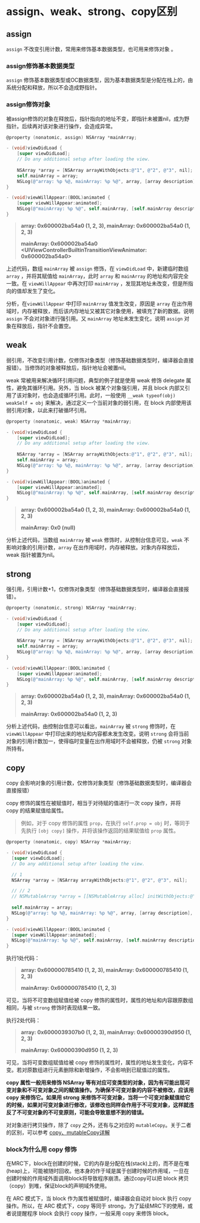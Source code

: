 # assign、weak、strong、copy区别

## assign

`assign` 不改变引用计数，常用来修饰基本数据类型，也可用来修饰对象 。

### assign修饰基本数据类型

`assign` 修饰基本数据类型或OC数据类型，因为基本数据类型是分配在栈上的，由系统分配和释放，所以不会造成野指针。

### assign修饰对象

被assign修饰的对象在释放后，指针指向的地址不变，即指针未被置nil，成为野指针。后续再对该对象进行操作，会造成异常。

```objective-c
@property (nonatomic, assign) NSArray *mainArray;

- (void)viewDidLoad {
    [super viewDidLoad];
    // Do any additional setup after loading the view.
    
    NSArray *array = [NSArray arrayWithObjects:@"1", @"2", @"3", nil];
    self.mainArray = array;
    NSLog(@"array: %p %@, mainArray: %p %@", array, [array description], self.mainArray, [self.mainArray description]);
}

- (void)viewWillAppear:(BOOL)animated {
    [super viewWillAppear:animated];    
    NSLog(@"mainArray: %p %@", self.mainArray, [self.mainArray description]);
}
```

> **array: 0x600002ba54a0 (1, 2, 3), mainArray: 0x600002ba54a0 (1, 2, 3)**
> 
> **mainArray: 0x600002ba54a0 <UIViewControllerBuiltinTransitionViewAnimator: 0x600002ba54a0>**

上述代码，数组 `mainArray` 被 `assign` 修饰，在 `viewDidLoad` 中，新建临时数组 `array` ，并将其赋值给 `mainArray`，此时 `array` 和 `mainArray` 的地址和内容完全一致。在 `viewWillAppear` 中再次打印 `mainArray` ，发现其地址未改变，但是所指向的值却发生了变化。

分析，在`viewWillAppear` 中打印 `mainArray` 值发生改变，原因是 `array` 在出作用域时，内存被释放，而后该内存地址又被其它对象使用，被填充了新的数据。说明 `assign` 不会对对象进行强引用。又 `mainArray` 地址未发生变化，说明 `assign` 对象在释放后，指针不会置空。

## weak

弱引用，不改变引用计数，仅修饰对象类型（修饰基础数据类型时，编译器会直接报错）。当修饰的对象被释放后，指针地址会被置nil。

weak 常被用来解决循环引用问题，典型的例子就是使用 weak 修饰 delegate 属性，避免其循环引用。另外，当 block 被某个对象强引用，并且 block 内部又引用了该对象时，也会造成循环引用。此时，一般使用 `__weak typeof(obj) weakSelf = obj` 来解决，通过定义一个当前对象的弱引用，在 block 内部使用该弱引用对象，以此来打破循环引用。

```objective-c
@property (nonatomic, weak) NSArray *mainArray;

- (void)viewDidLoad {
    [super viewDidLoad];
    // Do any additional setup after loading the view.
    
    NSArray *array = [NSArray arrayWithObjects:@"1", @"2", @"3", nil];
    self.mainArray = array;
    NSLog(@"array: %p %@, mainArray: %p %@", array, [array description], self.mainArray, [self.mainArray description]);
}

- (void)viewWillAppear:(BOOL)animated {
    [super viewWillAppear:animated];    
    NSLog(@"mainArray: %p %@", self.mainArray, [self.mainArray description]);
}
```

> **array: 0x600002ba54a0 (1, 2, 3), mainArray: 0x600002ba54a0 (1, 2, 3)**
> 
>**mainArray: 0x0 (null)**

分析上述代码，当数组 `mainArray` 被 `weak` 修饰时，从控制台信息可见，`weak` 不影响对象的引用计数，`array` 在出作用域时，内存被释放。对象内存释放后，weak 指针被置为nil。

## strong

强引用，引用计数+1，仅修饰对象类型（修饰基础数据类型时，编译器会直接报错）。

```objective-c
@property (nonatomic, strong) NSArray *mainArray;

- (void)viewDidLoad {
    [super viewDidLoad];
    // Do any additional setup after loading the view.
    
    NSArray *array = [NSArray arrayWithObjects:@"1", @"2", @"3", nil];
    self.mainArray = array;
    NSLog(@"array: %p %@, mainArray: %p %@", array, [array description], self.mainArray, [self.mainArray description]);
}

- (void)viewWillAppear:(BOOL)animated {
    [super viewWillAppear:animated];    
    NSLog(@"mainArray: %p %@", self.mainArray, [self.mainArray description]);
}
```

> **array: 0x600002ba54a0 (1, 2, 3), mainArray: 0x600002ba54a0 (1, 2, 3)**
> 
> **mainArray: 0x600002ba54a0 (1, 2, 3)**

分析上述代码，由控制台信息可以看出，`mainArray` 被 `strong` 修饰时，在 `viewWillAppear` 中打印出来的地址和内容都未发生改变。说明 `strong` 会将当前对象的引用计数加一，使得临时变量在出作用域时不会被释放，仍被 `strong` 对象所持有。

## copy

copy 会影响对象的引用计数，仅修饰对象类型（修饰基础数据类型时，编译器会直接报错）

copy 修饰的属性在被赋值时，相当于对待赋的值进行一次 copy 操作，并将 copy 的结果赋值给属性。

> 例如，对于 copy 修饰的属性 `prop`，在执行 `self.prop = obj` 时，等同于先执行 `[obj copy]` 操作，并将该操作返回的结果赋值给 `prop` 属性。

```objective-c
@property (nonatomic, copy) NSArray *mainArray;

- (void)viewDidLoad {
  [super viewDidLoad];
  // Do any additional setup after loading the view.

  // 1
  NSArray *array = [NSArray arrayWithObjects:@"1", @"2", @"3", nil];

  // // 2
  // NSMutableArray *array = [[NSMutableArray alloc] initWithObjects:@"1", @"2", @"3", nil];
  
  self.mainArray = array;
  NSLog(@"array: %p %@, mainArray: %p %@", array, [array description], self.mainArray, [self.mainArray description]);
}

- (void)viewWillAppear:(BOOL)animated {
  [super viewWillAppear:animated];    
  NSLog(@"mainArray: %p %@", self.mainArray, [self.mainArray description]);
}
```

执行1处代码：

> **array: 0x600000785410 (1, 2, 3), mainArray: 0x600000785410 (1, 2, 3)**
> 
> **mainArray: 0x600000785410 (1, 2, 3)**

可见，当将不可变数组赋值给被 copy 修饰的属性时，属性的地址和内容跟原数组相同，与被 `strong` 修饰时表现结果一致。

执行2处代码：

> **array: 0x6000039307b0 (1, 2, 3), mainArray: 0x60000390d950 (1, 2, 3)**
> 
> **mainArray: 0x60000390d950 (1, 2, 3)**

可见，当将可变数组赋值给被 copy 修饰的属性时，属性的地址发生变化，内容不变。若对原数组进行元素删除和新增操作，不会影响到已赋值过的属性。

**copy 属性一般用来修饰 NSArray 等有对应可变类型的对象，因为有可能出现可变对象和不可变对象之间的赋值操作。为确保不可变对象的内容不被修改，应该用 copy 来修饰它。如果用 strong 来修饰不可变对象，当将一个可变对象赋值给它的时候，如果对可变对象进行修改，该修改也同样会作用于不可变对象，这样就违反了不可变对象的不可变原则，可能会导致意想不到的错误。**

对对象进行拷贝操作，除了 `copy` 之外，还有与之对应的 `mutableCopy`。关于二者的区别，可以参考 [copy、mutableCopy详解](https://github.com/yuximin/Notes/blob/master/iOS/%E5%9F%BA%E7%A1%80%E7%AF%87/copy%E3%80%81mutableCopy%E8%AF%A6%E8%A7%A3.md)

### block为什么用 copy 修饰

在MRC下，block在创建的时候，它的内存是分配在栈(stack)上的，而不是在堆(heap)上，可能被随时回收。他本身的作于域是属于创建时候的作用域，一旦在创建时候的作用域外面调用block将导致程序崩溃。通过copy可以把 block 拷贝（copy）到堆，保证block的声明域外使用。

在 ARC 模式下，当 block 作为属性被赋值时，编译器会自动对 block 执行 copy 操作。所以，在 ARC 模式下，copy 等同于 strong，为了延续MRC下的使用，或者说提醒程序 block 会执行 copy 操作，一般采用 copy 来修饰 block。
